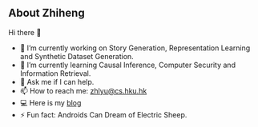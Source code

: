 ## About Zhiheng

Hi there 👋

- 🔭 I’m currently working on Story Generation, Representation Learning and Synthetic Dataset Generation.
- 🌱 I’m currently learning Causal Inference, Computer Security and Information Retrieval.
- 💬 Ask me if I can help.
- 📫 How to reach me: zhlyu@cs.hku.hk
- 💻 Here is my [blog](https://cogito233.github.io)
- ⚡ Fun fact: Androids Can Dream of Electric Sheep.


